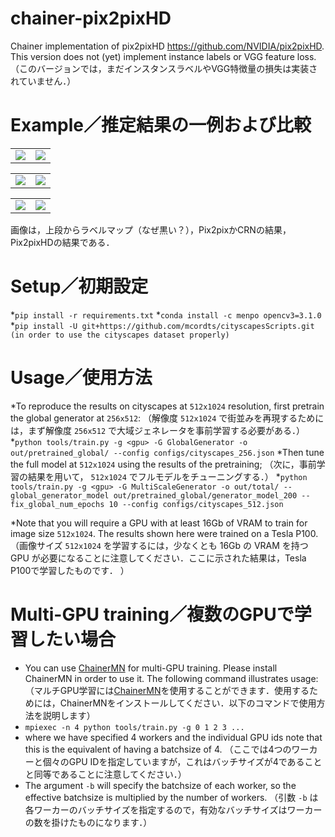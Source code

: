 # chainer-pix2pixHD
Chainer implementation of pix2pixHD
https://github.com/NVIDIA/pix2pixHD. 
This version does not (yet) implement instance labels or VGG feature loss.
（このバージョンでは，まだインスタンスラベルやVGG特徴量の損失は実装されていません．）

# Example／推定結果の一例および比較
<table border="0">
<tr>
<td><img src="https://github.com/rcalland/chainer-pix2pixHD/blob/master/images/37_lbl.png"></td>
<td><img src="https://github.com/rcalland/chainer-pix2pixHD/blob/master/images/440_lbl.png"></td>
</tr>
</table>

<table border="0">
<tr>
<td><img src="https://github.com/rcalland/chainer-pix2pixHD/blob/master/images/37_gen.png"></td>
<td><img src="https://github.com/rcalland/chainer-pix2pixHD/blob/master/images/440_gen.png"></td>
</tr>
</table>

<table border="0">
<tr>
<td><img src="https://github.com/rcalland/chainer-pix2pixHD/blob/master/images/37_img.png"></td>
<td><img src="https://github.com/rcalland/chainer-pix2pixHD/blob/master/images/440_img.png"></td>
</tr>
</table>

画像は，上段からラベルマップ（なぜ黒い？），Pix2pixかCRNの結果，Pix2pixHDの結果である．
 
# Setup／初期設定
*`pip install -r requirements.txt`
*`conda install -c menpo opencv3=3.1.0`
*`pip install -U git+https://github.com/mcordts/cityscapesScripts.git (in order to use the cityscapes dataset properly)`

# Usage／使用方法
*To reproduce the results on cityscapes at `512x1024` resolution, first pretrain the global generator at `256x512`:
（解像度 `512x1024` で街並みを再現するためには，まず解像度 `256x512` で大域ジェネレータを事前学習する必要がある．）
*`python tools/train.py -g <gpu> -G GlobalGenerator -o out/pretrained_global/ --config configs/cityscapes_256.json`
*Then tune the full model at `512x1024` using the results of the pretraining;
（次に，事前学習の結果を用いて， `512x1024` でフルモデルをチューニングする．）
*`python tools/train.py -g <gpu> -G MultiScaleGenerator -o out/total/ --global_generator_model out/pretrained_global/generator_model_200 --fix_global_num_epochs 10 --config configs/cityscapes_512.json`
 
*Note that you will require a GPU with at least 16Gb of VRAM to train for image size `512x1024`. The results shown here were trained on a Tesla P100.  
（画像サイズ `512x1024` を学習するには，少なくとも 16Gb の VRAM を持つ GPU が必要になることに注意してください．ここに示された結果は，Tesla P100で学習したものです． ）

# Multi-GPU training／複数のGPUで学習したい場合
* You can use [ChainerMN](https://github.com/chainer/chainermn) for multi-GPU training. Please install ChainerMN in order to use it. The following command illustrates usage:
（マルチGPU学習には[ChainerMN](https://github.com/chainer/chainermn)を使用することができます．使用するためには，ChainerMNをインストールしてください．以下のコマンドで使用方法を説明します）
* `mpiexec -n 4 python tools/train.py -g 0 1 2 3 ...`
* where we have specified 4 workers and the individual GPU ids note that this is the equivalent of having a batchsize of 4. 
（ここでは4つのワーカーと個々のGPU IDを指定していますが，これはバッチサイズが4であることと同等であることに注意してください．）
* The argument `-b` will specify the batchsize of each worker, so the effective batchsize is multiplied by the number of workers.
（引数 `-b` は各ワーカーのバッチサイズを指定するので，有効なバッチサイズはワーカーの数を掛けたものになります．）
